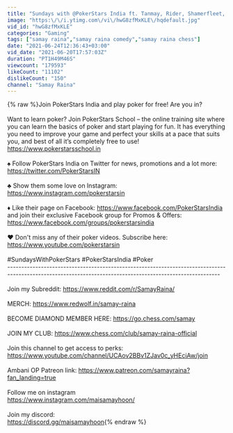 ```yaml
---
title: "Sundays with @PokerStars India ft. Tanmay, Rider, Shamerfleet, Sejal and unfortunately Vivek"
image: "https:\/\/i.ytimg.com\/vi\/hwG8zfMxKLE\/hqdefault.jpg"
vid_id: "hwG8zfMxKLE"
categories: "Gaming"
tags: ["samay raina","samay raina comedy","samay raina chess"]
date: "2021-06-24T12:36:43+03:00"
vid_date: "2021-06-20T17:57:03Z"
duration: "PT1H49M46S"
viewcount: "179593"
likeCount: "11102"
dislikeCount: "150"
channel: "Samay Raina"
---
```

{% raw %}Join PokerStars India and play poker for free! Are you in?<br /><br />Want to learn poker? Join PokerStars School – the online training site where you can learn the basics of poker and start playing for fun. It has everything you need to improve your game and perfect your skills at a pace that suits you, and best of all it’s completely free to use! <a rel="nofollow" target="blank" href="https://www.pokerstarsschool.in">https://www.pokerstarsschool.in</a><br /><br />♠️ Follow PokerStars India on Twitter for news, promotions and a lot more: <a rel="nofollow" target="blank" href="https://twitter.com/PokerStarsIN">https://twitter.com/PokerStarsIN</a> <br /><br />♣️ Show them some love on Instagram: <a rel="nofollow" target="blank" href="https://www.instagram.com/pokerstarsin">https://www.instagram.com/pokerstarsin</a><br /><br />♦️ Like their page on Facebook: <a rel="nofollow" target="blank" href="https://www.facebook.com/PokerStarsIndia">https://www.facebook.com/PokerStarsIndia</a> and join their exclusive Facebook group for Promos &amp; Offers: <a rel="nofollow" target="blank" href="https://www.facebook.com/groups/pokerstarsindia">https://www.facebook.com/groups/pokerstarsindia</a><br /> <br />♥️ Don't miss any of their poker videos. Subscribe here: <a rel="nofollow" target="blank" href="https://www.youtube.com/pokerstarsin">https://www.youtube.com/pokerstarsin</a> <br /><br />#SundaysWithPokerStars #PokerStarsIndia #Poker<br />----------------------------------------------------------------------------------------------------------------------------------------------------------<br /><br />Join my Subreddit: <a rel="nofollow" target="blank" href="https://www.reddit.com/r/SamayRaina/">https://www.reddit.com/r/SamayRaina/</a><br /><br />MERCH: <a rel="nofollow" target="blank" href="https://www.redwolf.in/samay-raina">https://www.redwolf.in/samay-raina</a><br /><br />BECOME DIAMOND MEMBER HERE: <a rel="nofollow" target="blank" href="https://go.chess.com/samay">https://go.chess.com/samay</a><br /><br />JOIN MY CLUB: <a rel="nofollow" target="blank" href="https://www.chess.com/club/samay-raina-official">https://www.chess.com/club/samay-raina-official</a><br /><br />Join this channel to get access to perks:<br /><a rel="nofollow" target="blank" href="https://www.youtube.com/channel/UCAov2BBv1ZJav0c_yHEciAw/join">https://www.youtube.com/channel/UCAov2BBv1ZJav0c_yHEciAw/join</a><br /><br />Ambani OP Patreon link: <a rel="nofollow" target="blank" href="https://www.patreon.com/samayraina?fan_landing=true">https://www.patreon.com/samayraina?fan_landing=true</a><br /><br />Follow me on instagram<br /><a rel="nofollow" target="blank" href="https://www.instagram.com/maisamayhoon/">https://www.instagram.com/maisamayhoon/</a><br /><br />Join my discord:<br /><a rel="nofollow" target="blank" href="https://discord.gg/maisamayhoon">https://discord.gg/maisamayhoon</a>{% endraw %}
